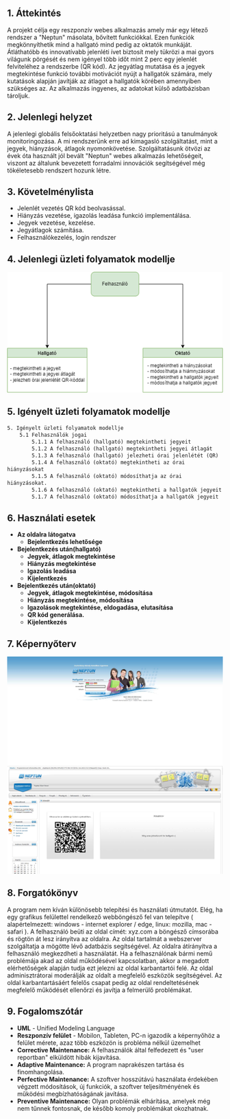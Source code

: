 ## 1. Áttekintés

A projekt célja egy reszponzív webes alkalmazás amely már egy létező rendszer a "Neptun" másolata, bővített funkciókkal. Ezen funkciók megkönnyíthetik mind a hallgató mind pedig az oktatók munkáját. Átláthatóbb és innovatívabb jelenléti ívet biztosít mely tükrözi a mai gyors világunk pörgését és nem igényel több időt mint 2 perc egy jelenlét felviteléhez a rendszerbe (QR kód). Az jegyátlag mutatása és a jegyek megtekintése funkció további motivációt nyújt a hallgatók számára, mely kutatások alapján javítják az átlagot a hallgatók körében amennyiben szükséges az. Az alkalmazás ingyenes, az adatokat külső adatbázisban tároljuk. 

## 2. Jelenlegi helyzet

A jelenlegi globális felsőoktatási helyzetben nagy prioritású a tanulmányok  monitoringozása. A mi rendszerünk erre ad kimagasló szolgáltatást, mint a jegyek, hiányzások, átlagok nyomonkövetése. Szolgáltatásunk ötvözi az évek óta használt jól bevált "Neptun" webes alkalmazás lehetőségeit, viszont az általunk bevezetett forradalmi innovációk segítségével még tökéletesebb rendszert hozunk létre.

## 3. Követelménylista

- Jelenlét vezetés QR kód beolvasással.
- Hiányzás vezetése, igazolás leadása funkció implementálása.
- Jegyek vezetése, kezelése.
- Jegyátlagok számítása.
- Felhasználókezelés, login rendszer

## 4. Jelenlegi üzleti folyamatok modellje

![Üzleti folyamatok](../docs/pics/uzlet.png)

## 5. Igényelt üzleti folyamatok modellje

    5. Igényelt üzleti folyamatok modellje
        5.1 Felhasználók jogai
            5.1.1 A felhasználó (hallgató) megtekintheti jegyeit
            5.1.2 A felhasználó (hallgató) megtekintheti jegyei átlagát
            5.1.3 A felhasználó (hallgató) jelezheti órai jelenlétét (QR)
            5.1.4 A felhasználó (oktató) megtekintheti az órai hiányzásokat
            5.1.5 A felhasználó (oktató) módosíthatja az órai hiányzásokat.
            5.1.6 A felhasználó (oktató) megtekintheti a hallgatók jegyeit
            5.1.7 A felhasználó (oktató) módosíthatja a hallgatók jegyeit

## 6. Használati esetek

- **Az oldalra látogatva**
    - **Bejelentkezés lehetősége**
- **Bejelentkezés után(hallgató)**
    - **Jegyek, átlagok megtekintése**
    - **Hiányzás megtekintése**
    - **Igazolás leadása**
    - **Kijelentkezés**
- **Bejelentkezés után(oktató)**
    - **Jegyek, átlagok megtekintése, módosítása**
    - **Hiányzás megtekintése, módosítása**
    - **Igazolások megtekintése, eldogadása, elutasítása**
    - **QR kód generálása.**
    - **Kijelentkezés**

## 7. Képernyőterv

![Képernyőterv](../docs/pics/kepernyoterv.jpg)
![Képernyőterv2](../docs/pics/kepernyoterv2.jpg)

## 8. Forgatókönyv

A program nem kíván különösebb telepítési és használati útmutatót. Elég, ha egy grafikus felülettel rendelkező webböngésző fel van telepítve ( alapértelmezett: windows - internet explorer / edge, linux: mozilla, mac - safari ). A felhasználó beüti az oldal címét: xyz.com a böngésző címsorába és rögtön át lesz irányítva az oldalra. Az oldal tartalmát a webszerver szolgáltatja a mögötte lévő adatbázis segítségével. Az oldalra átírányítva a felhasználó megkezdheti a használatát. Ha a felhasználónak bármi nemű problémája akad az oldal működésével kapcsolatban, akkor a megadott elérhetőségek alapján tudja ezt jelezni az oldal karbantartói felé. Az oldal adminisztrátorai moderálják az oldalt a megfelelő eszközök segítségével. Az oldal karbantartásáért felelős csapat pedig az oldal rendeltetésének megfelelő működését ellenőrzi és javítja a felmerülő problémákat.

## 9. Fogalomszótár
   
- **UML** - Unified Modeling Language
- **Reszponzív felület** - Mobilon, Tableten, PC-n igazodik a
képernyőhöz a felület mérete, azaz több eszközön is probléma nélkül
üzemelhet
- **Corrective Maintenance:** A felhasználók által felfedezett és "user reportban"
elküldött hibák kijavítása.
- **Adaptive Maintenance:** A program naprakészen tartása és finomhangolása.
- **Perfective Maintenance:** A szoftver hosszútávú használata érdekében végzett
módosítások, új funkciók, a szoftver teljesítményének és működési
megbízhatóságának javítása.
- **Preventive Maintenance:** Olyan problémák elhárítása, amelyek még nem
tűnnek fontosnak, de később komoly problémákat okozhatnak.  